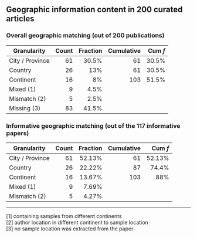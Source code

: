 ## Geographic information content in 200 curated articles

### Overall geographic matching (out of 200 publications)

| Granularity | Count | Fraction | Cumulative | Cum _f_ |
| --- | ---:| ---:| ---:| ---:|
| City / Province | 61 | 30.5% | 61 | 30.5% |
| Country | 26 | 13% | 61 | 30.5% | 87 | 43.5% |
| Continent | 16 | 8% | 103 | 51.5% |
| Mixed (1) | 9 | 4.5% | | |
| Mismatch (2) | 5 | 2.5% | | |
| Missing (3) | 83 | 41.5% | | |

### Informative geographic matching (out of the 117 informative papers)

| Granularity | Count | Fraction | Cumulative | Cum _f_ |
| --- | ---:| ---:| ---:| ---:|
| City / Province | 61 | 52.13% | 61 | 52.13% |
| Country | 26 | 22.22% | 87 | 74.4% |
| Continent | 16 | 13.67% | 103 | 88% |
| Mixed (1) | 9 | 7.69% | | |
| Mismatch (2) | 5 | 4.27% | | |

----

[1] containing samples from different continents  
[2] author location in different continent to sample location  
[3] no sample location was extracted from the paper  

